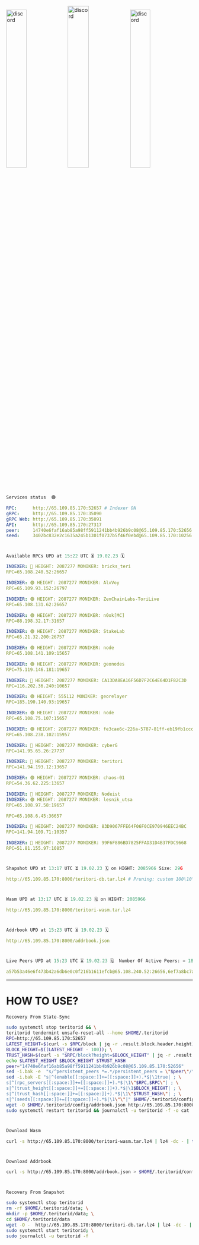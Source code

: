 [<img src='https://user-images.githubusercontent.com/83868103/215836529-812ac1b8-029f-4f5d-bb72-8539c308b0f4.png' alt='discord'  width='33%'>](https://github.com/romanv1812/Teritori/blob/main/data/mainnet_guide.md)[<img src='https://user-images.githubusercontent.com/83868103/215836572-1ace2f52-bfa5-452a-a9bd-1382169bc8f2.png' alt='discord'  width='33.39%'>](https://restake.app/teritori/torivaloper1qy38xmcrnht0kt5c5fryvl8llrpdwer6atxj5u/stake)[<img src='https://user-images.githubusercontent.com/83868103/215836599-cb1990d2-2e43-4fc2-898a-c373bcb64677.png' alt='discord'  width='33%'>](https://restake.app/teritori/torivaloper1qy38xmcrnht0kt5c5fryvl8llrpdwer6atxj5u/stake)
```python
Services status  🟢
```
```YAML
RPC:      http://65.109.85.170:52657 # Indexer ON
gRPC:     http://65.109.85.170:35090
gRPC Web: http://65.109.85.170:35091
API:      http://65.109.85.170:27317
peer:     14740e6faf16ab85a98ff5911241bb4b926b9c08@65.109.85.170:52656
seed:     3402bc832e2c1635a245b1301f0737b5f46f0ebd@65.109.85.170:10256
```
#
```python
Available RPCs UPD at 15:22 UTC ⏳ 19.02.23 🗓️ 
```
```YAML
INDEXER: 🔴 HEIGHT: 2087277 MONIKER: bricks_teri
RPC=65.108.240.52:26657

INDEXER: 🟢 HEIGHT: 2087277 MONIKER: AlxVoy
RPC=65.109.93.152:26797

INDEXER: 🟢 HEIGHT: 2087277 MONIKER: ZenChainLabs-ToriLive
RPC=65.108.131.62:26657

INDEXER: 🟢 HEIGHT: 2087277 MONIKER: n0ok[MC]
RPC=88.198.32.17:31657

INDEXER: 🟢 HEIGHT: 2087277 MONIKER: StakeLab
RPC=65.21.32.200:26757

INDEXER: 🟢 HEIGHT: 2087277 MONIKER: node
RPC=65.108.141.109:15657

INDEXER: 🟢 HEIGHT: 2087277 MONIKER: geonodes
RPC=75.119.146.181:19657

INDEXER: 🔴 HEIGHT: 2087277 MONIKER: CA13DA8EA16F56D7F2C64E64D1F82C3D
RPC=116.202.36.240:10657

INDEXER: 🟢 HEIGHT: 555112 MONIKER: georelayer
RPC=185.190.140.93:19657

INDEXER: 🟢 HEIGHT: 2087277 MONIKER: node
RPC=65.108.75.107:15657

INDEXER: 🟢 HEIGHT: 2087277 MONIKER: fe3cae6c-226a-5787-81ff-eb19fb1cccce
RPC=65.108.238.102:15957

INDEXER: 🔴 HEIGHT: 2087277 MONIKER: cyberG
RPC=141.95.65.26:27737

INDEXER: 🔴 HEIGHT: 2087277 MONIKER: teritori
RPC=141.94.193.12:13657

INDEXER: 🟢 HEIGHT: 2087277 MONIKER: chaos-01
RPC=54.36.62.225:13657

INDEXER: 🔴 HEIGHT: 2087277 MONIKER: Nodeist
INDEXER: 🟢 HEIGHT: 2087277 MONIKER: lesnik_utsa
RPC=65.108.97.58:19657

RPC=65.108.6.45:36657

INDEXER: 🔴 HEIGHT: 2087277 MONIKER: 83D9067FFE64F06F0CE970946EEC24BC
RPC=141.94.109.71:10357

INDEXER: 🔴 HEIGHT: 2087277 MONIKER: 99F6F886BD7825FFAD31D4B37FDC9668
RPC=51.81.155.97:10857

```
#
```python
Shapshot UPD at 13:17 UTC ⏳ 19.02.23 🗓️ on HIGHT: 2085966 Size: 29G
```
```YAML
http://65.109.85.170:8000/teritori-db.tar.lz4 # Pruning: custom 100\10\100 Indexer kv
```
#
```python
Wasm UPD at 13:17 UTC ⏳ 19.02.23 🗓️ on HIGHT: 2085966
```
```YAML
http://65.109.85.170:8000/teritori-wasm.tar.lz4
```
#
```python
Addrbook UPD at 15:23 UTC ⏳ 19.02.23 🗓️ 
```
```YAML
http://65.109.85.170:8000/addrbook.json
```
#
```python
Live Peers UPD at 15:23 UTC ⏳ 19.02.23 🗓️  Number Of Active Peers: = 18
```
```YAML
a57b53a46e6f473b42a6db6e0c0f216b1611efcb@65.108.240.52:26656,6ef7a8bc7a3cc0856594f12570e8f2282a099dcf@65.109.93.152:26796,8e9624292123624e4eddc3f43189f08a0424127e@65.108.131.62:26656,e3374c3d25a36f06662fa150043e5e6529d11570@88.198.32.17:31656,a06fbbb9ace823ae28a696a91daa2d0644653c28@65.21.32.200:26756,5cabaab828aea4bcc60e20c5a87b469c43023557@65.108.141.109:15656,16f90d350de14a596ebdc683ce5e703c14e40bb3@75.119.146.181:19656,d40face481bc00a617d9a29c39be412a776e28c2@116.202.36.240:10656,8a34095a1b88208ae02e2d6fe3bd0dd92aa2d404@185.190.140.93:19656,4cef2b81f82420434c6ce0dc43ca04ad18ef773f@65.108.75.107:15656,2b4f46e601fb4ede2a0c98976337e3afdaa50dac@65.108.238.102:15956,e3b906fefa58783395fcf72086c698707908a558@141.95.65.26:27736,317d9a102d4a04337c65571c18df0e98269dce87@141.94.193.12:13656,10a19941e819a9a89873398b1d52794929d245a0@54.36.62.225:13656,a043a97266360ff45781a9fc9392aedc16494c59@65.108.97.58:19656,46b7ae20e3cc4264076a91c3601f3894a021a80d@65.108.6.45:36656,45f2d4f8ed2ef8d71a257cdeed27123f5fe3bef4@141.94.109.71:10356,3bd3a20d7c8a26a20927289a7a6bffecf71de53e@51.81.155.97:10856
```
---
# HOW TO USE?
```python
Recovery From State-Sync
```
```bash
sudo systemctl stop teritorid && \
teritorid tendermint unsafe-reset-all --home $HOME/.teritorid
RPC=http://65.109.85.170:52657
LATEST_HEIGHT=$(curl -s $RPC/block | jq -r .result.block.header.height); \
BLOCK_HEIGHT=$((LATEST_HEIGHT - 100)); \
TRUST_HASH=$(curl -s "$RPC/block?height=$BLOCK_HEIGHT" | jq -r .result.block_id.hash)
echo $LATEST_HEIGHT $BLOCK_HEIGHT $TRUST_HASH
peer="14740e6faf16ab85a98ff5911241bb4b926b9c08@65.109.85.170:52656"
sed -i.bak -e  "s/^persistent_peers *=.*/persistent_peers = \"$peer\"/" $HOME/.teritorid/config/config.toml
sed -i.bak -E "s|^(enable[[:space:]]+=[[:space:]]+).*$|\1true| ; \
s|^(rpc_servers[[:space:]]+=[[:space:]]+).*$|\1\"$RPC,$RPC\"| ; \
s|^(trust_height[[:space:]]+=[[:space:]]+).*$|\1$BLOCK_HEIGHT| ; \
s|^(trust_hash[[:space:]]+=[[:space:]]+).*$|\1\"$TRUST_HASH\"| ; \
s|^(seeds[[:space:]]+=[[:space:]]+).*$|\1\"\"|" $HOME/.teritorid/config/config.toml
wget -O $HOME/.teritorid/config/addrbook.json http://65.109.85.170:8000/addrbook.json
sudo systemctl restart teritorid && journalctl -u teritorid -f -o cat
```
#
```python
Download Wasm
```
```bash
curl -s http://65.109.85.170:8000/teritori-wasm.tar.lz4 | lz4 -dc - | tar -xf - -C $HOME/.teritorid/data
```
#
```python
Download Addrbook
```
```bash
curl -s http://65.109.85.170:8000/addrbook.json > $HOME/.teritorid/config/addrbook.json
```
#
```python
Recovery From Snapshot
```
```bash
sudo systemctl stop teritorid
rm -rf $HOME/.teritorid/data; \
mkdir -p $HOME/.teritorid/data; \
cd $HOME/.teritorid/data
wget -O -  http://65.109.85.170:8000/teritori-db.tar.lz4 | lz4 -dc - | tar -xf - -C $HOME/.teritorid
sudo systemctl start teritorid; \
sudo journalctl -u teritorid -f
```
